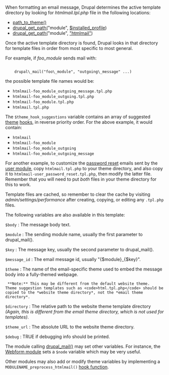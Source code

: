 When formatting an email message, Drupal determines the active template
directory by looking for <cite>htmlmail.tpl.php</cite> file in the following locations:

*    [path\_to\_theme()](http://api.drupal.org/api/drupal/includes--theme.inc/function/path\_to\_theme/7)
*    [drupal\_get\_path(](http://api.drupal.org/api/drupal/includes--common.inc/function/drupal\_get\_path/7)"module", [$installed\_profile](http://api.drupal.org/api/drupal/developer--globals.php/global/installed\_profile/7))
*    [drupal\_get\_path(](http://api.drupal.org/api/drupal/includes--common.inc/function/drupal\_get\_path/7)"module", ["htmlmail"](http://drupal.org/project/htmlmail))

Once the active template directory is found, Drupal looks in that directory
for template files in order from most specific to most general.

For example, if <cite>foo\_module</cite> sends mail with:

<code>
    drupal\_mail("foo\_module", "outgoing\_message" ...)
</code>

the possible template file names would be:

*    <code>htmlmail-foo\_module\_outgoing\_message.tpl.php</code>
*    <code>htmlmail-foo\_module\_outgoing.tpl.php</code>
*    <code>htmlmail-foo\_module.tpl.php</code>
*    <code>htmlmail.tpl.php</code>

The <code>$theme\_hook\_suggestions</code> variable contains an array of suggested
[theme](http://api.drupal.org/api/drupal/includes--theme.inc/function/theme/7)
[hooks](http://api.drupal.org/api/drupal/modules--system--system.api.php/function/hook\_theme/7),
in reverse priority order.  For the above example, it would contain:

*    <code>htmlmail</code>
*    <code>htmlmail-foo\_module</code>
*    <code>htmlmail-foo\_module\_outgoing</code>
*    <code>htmlmail-foo\_module\_outgoing\_message</code>

For another example, to customize the
[password reset](http://api.drupal.org/api/drupal/modules--user--user.pages.inc/function/user\_pass\_submit/7)
emails sent by the
[user module](http://api.drupal.org/api/drupal/modules--user--user.module/7),
copy <code>htmlmail.tpl.php</code> to your theme directory, and also
copy it to <code>htmlmail-user\_password\_reset.tpl.php</code>, then modify the
latter file. Remember that you will need to put *both* files in your theme
directory for this to work.

Template files are cached, so remember to clear the cache by visiting
<cite>admin/settings/performance</cite> after creating, copying, or editing any
<code>.tpl.php</code> files.

The following variables are also available in this template:

<code>$body</code>
:    The message body text.

<code>$module</code>
:    The sending module name, usually the first parameter to drupal\_mail().

<code>$key</code>
:    The message key, usually the second parameter to drupal\_mail().

<code>\$message\_id</code>
:    The email message id, usually "{\$module}\_{\$key}".

<code>\$theme</code>
:    The name of the email-specific theme used to embed the message body into a fully-themed webpage.

     **Note:** This may be different from the default website theme.  Theme suggestion templates such as <code>html.tpl.php</code> should be copied to the *website theme directory*, not the *email theme directory*.

<code>$directory</code>
:    The relative path to the website theme template directory *(Again, this is different from the email theme directory, which is not used for templates)*.

<code>$theme\_url</code>
:    The absolute URL to the website theme directory.

<code>$debug</code>
:    TRUE if debugging info should be printed.

The module calling
[drupal\_mail()](http://api.drupal.org/api/drupal/includes--mail.inc/function/drupal\_mail/7)
may set other variables.  For instance, the
[Webform module](http://drupal.org/project/webform)
sets a <code>$node</code> variable which may be very useful.

Other modules may also add or modify theme variables by implementing a
<code>MODULENAME\_preprocess\_htmlmail()</code>
[hook function](http://api.drupal.org/api/drupal/modules--system--theme.api.php/function/hook_preprocess_HOOK/7).
